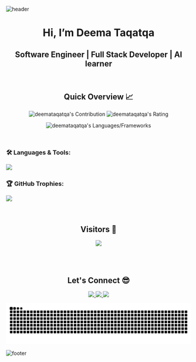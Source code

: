 ![header](https://capsule-render.vercel.app/api?type=waving&color=gradient&height=280&section=header&text=Hi%20there%20%F0%9F%91%8B&fontSize=90)

<h1 align="center">Hi, I’m Deema Taqatqa</h1>

<h2 align="center">Software Engineer | Full Stack Developer | AI learner</h2>

<br />

<h2 align="center">Quick Overview 📈</h2>

<p align="center"></p>

<p align="center">
  <img src="https://github-readme-stats.vercel.app/api?username=deemataqatqa&count_private=false&theme=dracula&hide_border=true" alt="deemataqatqa's Contribution" width="400" />
  <img src="https://github-readme-streak-stats.herokuapp.com?user=deemataqatqa&theme=dracula&hide_border=true" alt="deemataqatqa's Rating" width="400" />
</p>

<p align="center">
  <img src="https://github-readme-stats.vercel.app/api/top-langs?username=deemataqatqa&show_icons=true&count_private=true&locale=en&layout=compact&langs_count=10&hide_border=true&bg_color=282A36&title_color=DD6387&text_color=fff&icon_color=fff" alt="deemataqatqa's Languages/Frameworks" width="400" />
</p>

<br />

<h3 align="left">🛠️ Languages & Tools:</h3>

<p align="left">
  <img src="https://go-skill-icons.vercel.app/api/icons?i=c,python,js,ts,react,html,css,git,azure,markdown,linux,postman,java" />
</p>

<h3 align="left">🏆 GitHub Trophies:</h3>

<p align="left">
  <img src="https://github-profile-trophy.vercel.app/?username=deemataqatqa&theme=onestar&row=1&column=7" />
</p>

<br />

<h2 align="center">Visitors 👀</h2>

<div align="center">
  <img src="https://profile-counter.glitch.me/deemataqatqa/count.svg" />
</div>

<br /><br />

<h2 align="center">Let's Connect 😎</h2>

<p align="center">
  <a href="mailto:deema.s.taqatqa@gmail.com">
    <img src="https://img.shields.io/badge/Gmail-D14836?style=for-the-badge&logo=gmail&logoColor=white" height="30" />
  </a>
  <a href="https://www.linkedin.com/in/deema-taqatqa/">
    <img src="https://img.shields.io/badge/LinkedIn-0077B5?style=for-the-badge&logo=linkedin&logoColor=white" height="30" />
  </a>
  <a href="https://leetcode.com/u/DeemaTaqatqa/">
    <img src="https://img.shields.io/badge/Leetcode-FFA116?style=for-the-badge&logo=leetcode&logoColor=white" height="30" />
  </a>
</p>

<p align="center">
  <img src="https://raw.githubusercontent.com/deemataqatqa/deemataqatqa/output/github-contribution-grid-snake-dark.svg" />
</p>


![footer](https://capsule-render.vercel.app/api?type=waving&color=gradient&height=150&section=footer)
